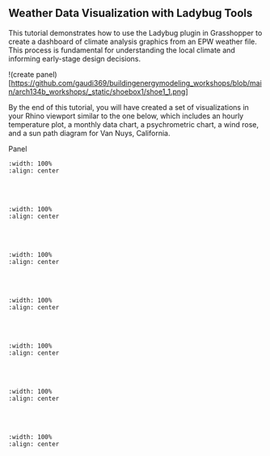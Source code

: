 ## Weather Data Visualization with Ladybug Tools

This tutorial demonstrates how to use the Ladybug plugin in Grasshopper to create a dashboard of climate analysis graphics from an EPW weather file. This process is fundamental for understanding the local climate and informing early-stage design decisions.

!(create panel)[https://github.com/gaudi369/buildingenergymodeling_workshops/blob/main/arch134b_workshops/_static/shoebox1/shoe1_1.png]

By the end of this tutorial, you will have created a set of visualizations in your Rhino viewport similar to the one below, which includes an hourly temperature plot, a monthly data chart, a psychrometric chart, a wind rose, and a sun path diagram for Van Nuys, California.

Panel
```{image} arch134b_workshops/_static/shoebox1/shoebox1_1.png
:width: 100%
:align: center
```
<br/><br/>

```{image} arch134b_workshops/_static/shoebox1/shoebox1_2.png
:width: 100%
:align: center
```
<br/><br/>

```{image} arch134b_workshops/_static/shoebox1/shoebox1_3.png
:width: 100%
:align: center
```
<br/><br/>

```{image} arch134b_workshops/_static/shoebox1/shoebox1_4.png
:width: 100%
:align: center
```
<br/><br/>

```{image} arch134b_workshops/_static/shoebox1/shoebox1_5.png
:width: 100%
:align: center
```
<br/><br/>

```{image} arch134b_workshops/_static/shoebox1/shoebox1_6.png
:width: 100%
:align: center
```
<br/><br/>

```{image} arch134b_workshops/_static/shoebox1/shoebox1_7.png
:width: 100%
:align: center
```
<br/><br/>
